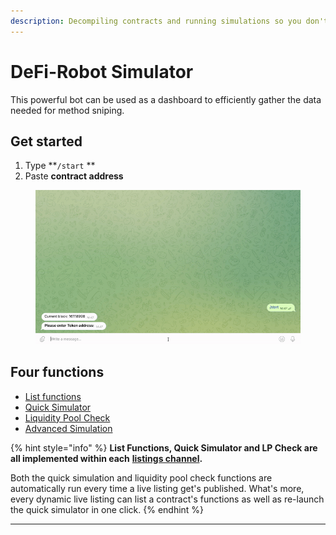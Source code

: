 ```yaml
---
description: Decompiling contracts and running simulations so you don't have to.
---
```


# DeFi-Robot Simulator

This powerful bot can be used as a dashboard to efficiently gather the data needed for method sniping.

## Get started

1. Type **`/start` **&#x20;
2. Paste **contract address**

<figure><img src="../../../.gitbook/assets/advanced-simulation.gif" alt=""><figcaption></figcaption></figure>

## Four functions

* [List functions](list-functions.md)
* [Quick Simulator](quick-simulation.md)
* [Liquidity Pool Check](liquidity-pool.md)
* [Advanced Simulation](./#advanced-simulation)

{% hint style="info" %}
**List Functions, Quick Simulator and LP Check are all implemented within each** [**listings channel**](../../channels/)**.**

Both the quick simulation and liquidity pool check functions are automatically run every time a live listing get's published. What's more, every dynamic live listing can list a contract's functions as well as re-launch the quick simulator in one click.
{% endhint %}

****
